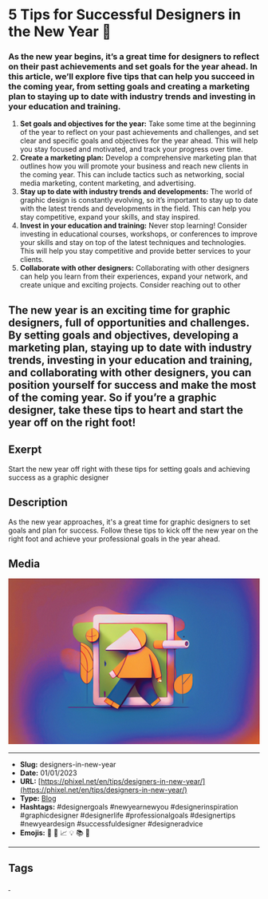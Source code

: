 # 5 Tips for Successful Designers in the New Year 🎉
### As the new year begins, it’s a great time for designers to reflect on their past achievements and set goals for the year ahead. In this article, we’ll explore five tips that can help you succeed in the coming year, from setting goals and creating a marketing plan to staying up to date with industry trends and investing in your education and training.

1. **Set goals and objectives for the year:** Take some time at the beginning of the year to reflect on your past achievements and challenges, and set clear and specific goals and objectives for the year ahead. This will help you stay focused and motivated, and track your progress over time.
2. **Create a marketing plan:** Develop a comprehensive marketing plan that outlines how you will promote your business and reach new clients in the coming year. This can include tactics such as networking, social media marketing, content marketing, and advertising.
3. **Stay up to date with industry trends and developments:** The world of graphic design is constantly evolving, so it’s important to stay up to date with the latest trends and developments in the field. This can help you stay competitive, expand your skills, and stay inspired.
4. **Invest in your education and training:** Never stop learning! Consider investing in educational courses, workshops, or conferences to improve your skills and stay on top of the latest techniques and technologies. This will help you stay competitive and provide better services to your clients.
5. **Collaborate with other designers:** Collaborating with other designers can help you learn from their experiences, expand your network, and create unique and exciting projects. Consider reaching out to other

The new year is an exciting time for graphic designers, full of opportunities and challenges. By setting goals and objectives, developing a marketing plan, staying up to date with industry trends, investing in your education and training, and collaborating with other designers, you can position yourself for success and make the most of the coming year. So if you’re a graphic designer, take these tips to heart and start the year off on the right foot!
------------
## Exerpt
Start the new year off right with these tips for setting goals and achieving success as a graphic designer
## Description
As the new year approaches, it's a great time for graphic designers to set goals and plan for success. Follow these tips to kick off the new year on the right foot and achieve your professional goals in the year ahead.
## Media
<img src="media/02cc79d2/designers-in-new-year.jpg">

------------
- **Slug:** designers-in-new-year
- **Date:** 01/01/2023
- **URL:** [https://phixel.net/en/tips/designers-in-new-year/](https://phixel.net/en/tips/designers-in-new-year/)
- **Type:** [Blog](#blog)
- **Hashtags:** #designergoals #newyearnewyou #designerinspiration #graphicdesigner #designerlife #professionalgoals #designertips #newyeardesign #successfuldesigner #designeradvice
- **Emojis:** 🎉 🎊 📈 💡 📚 👩

------------
## Tags
[ ](# )
